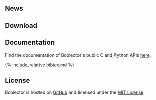 ## News

## Download

## Documentation

Find the documentation of Boolector's public C and Python APIs
[here](docs/index.html).

{% include_relative bibtex.md %}

## License

Boolector is hosted on [GitHub](https://github.com/boolector/boolector)
and licensed under the [MIT License](https://opensource.org/licenses/MIT).
